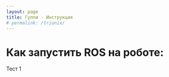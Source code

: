 ```yaml
---
layout: page
title: Гуппи - Инструкция
# permalink: /trionix/
---
```

# Как запустить ROS на роботе:

Тест 1



